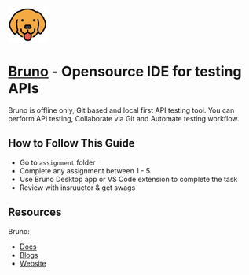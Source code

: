 <br />
<img src="images/logo-transparent.png" width="80"/>

<!-- <img src="images/plus.png" width="60"/>

<img src="images/imagea3e4b1.webp" width="80"/> -->

# [Bruno](https://www.usebruno.com/) - Opensource IDE for testing APIs

Bruno is offline only, Git based and local first API testing tool. You can perform API testing, Collaborate via Git and Automate testing workflow. 

## How to Follow This Guide

- Go to `assignment` folder
- Complete any assignment between 1 - 5
- Use Bruno Desktop app or VS Code extension to complete the task
- Review with insruuctor & get swags

## Resources 
Bruno:
- [Docs](https://docs.useburuno.com)
- [Blogs](https://blogs.useburuno.com)
- [Website](https://useburuno.com)

